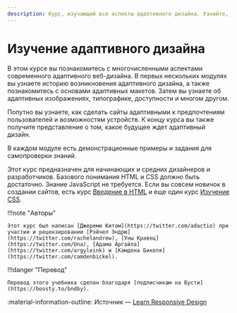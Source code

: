 ```yaml
---
description: Курс, изучающий все аспекты адаптивного дизайна. Узнайте, как создавать сайты, которые отлично выглядят и работают для всех.
---
```


# Изучение адаптивного дизайна

В этом курсе вы познакомитесь с многочисленными аспектами современного адаптивного веб-дизайна. В первых нескольких модулях вы узнаете историю возникновения адаптивного дизайна, а также познакомитесь с основами адаптивных макетов. Затем вы узнаете об адаптивных изображениях, типографике, доступности и многом другом.

Попутно вы узнаете, как сделать сайты адаптивными к предпочтениям пользователей и возможностям устройств. К концу курса вы также получите представление о том, какое будущее ждет адаптивный дизайн.

В каждом модуле есть демонстрационные примеры и задания для самопроверки знаний.

Этот курс предназначен для начинающих и средних дизайнеров и разработчиков. Базового понимания HTML и CSS должно быть достаточно. Знание JavaScript не требуется. Если вы совсем новичок в создании сайтов, есть курс [Введение в HTML](https://developer.mozilla.org/docs/Learn/HTML/Introduction_to_HTML) и еще один курс [Изучение CSS](../css3/index.md).

<!-- Вот что вы узнаете:

{% include 'partials/course-index.njk' %}

-->

!!!note "Авторы"

    Этот курс был написан [Джереми Китом](https://twitter.com/adactio) при участии и рецензировании [Рэйчел Эндрю](https://twitter.com/rachelandrew), [Уны Кравец](https://twitter.com/Una), [Адама Аргайла](https://twitter.com/argyleink) и [Камдена Бикеля](https://twitter.com/camdenbickel).

!!!danger "Перевод"

    Перевод этого учебника сделан благодаря [подписчикам на Бусти](https://boosty.to/bndby).

:material-information-outline: Источник &mdash; [Learn Responsive Design](https://web.dev/learn/design)
